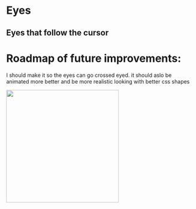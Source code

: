 # Eyes
## Eyes that follow the cursor

# Roadmap of future improvements:
I should make it so the eyes can go crossed eyed. it should aslo be animated more better and be more realistic looking with better css shapes

<img src= "oneeye.png" width='300'/>

